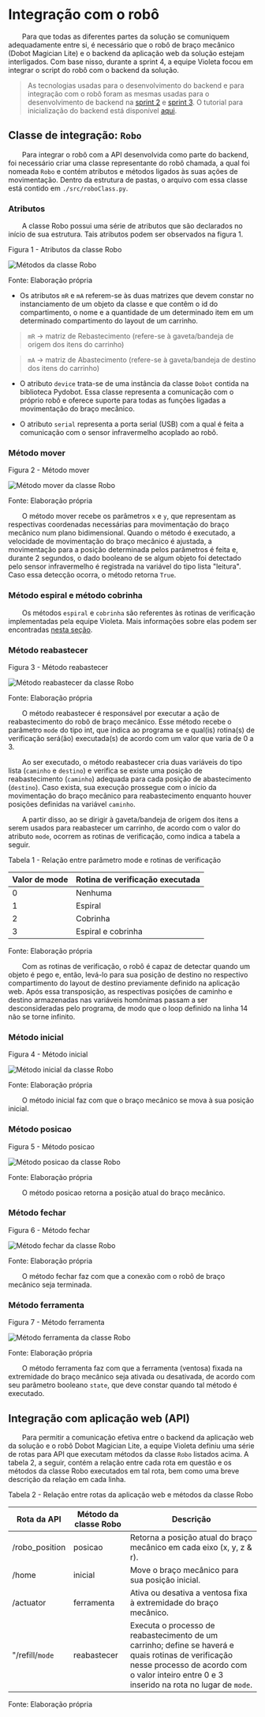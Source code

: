 # Integração com o robô

&emsp;&emsp;Para que todas as diferentes partes da solução se comuniquem adequadamente entre si, é necessário que o robô de braço mecânico (Dobot Magician Lite) e o backend da aplicação web da solução estejam interligados. Com base nisso, durante a sprint 4, a equipe Violeta focou em integrar o script do robô com o backend da solução.

>As tecnologias usadas para o desenvolvimento do backend e para integração com o robô foram as mesmas usadas para o desenvolvimento de backend na [sprint 2](../../sprint-2/sistema-robotico/tecnologias.md) e [sprint 3](../../sprint-3/Backend/tecnologias.md). O tutorial para inicialização do backend está disponível [aqui](../inicializacao.md).

## Classe de integração: ```Robo```

&emsp;&emsp;Para integrar o robô com a API desenvolvida como parte do backend, foi necessário criar uma classe representante do robô chamada, a qual foi nomeada ```Robo``` e contém atributos e métodos ligados às suas ações de movimentação. Dentro da estrutura de pastas, o arquivo com essa classe está contido em ```./src/roboClass.py```.

### Atributos

&emsp;&emsp;A classe Robo possui uma série de atributos que são declarados no início de sua estrutura. Tais atributos podem ser observados na figura 1.

<p style={{textAlign: 'center'}}>Figura 1 - Atributos da classe Robo</p>

<div style={{margin: 25}}>
    <div style={{textAlign: 'center'}}>
        <img src={require("../../../static/img/sprint-4/backend/robo_atributos.png").default} style={{width: 400}} alt="Métodos da classe Robo" />
        <br/>
    </div>
</div>

<p style={{textAlign: 'center'}}>Fonte: Elaboração própria</p>

- Os atributos ```mR``` e ```mA``` referem-se às duas matrizes que devem constar no instanciamento de um objeto da classe e que contêm o id do compartimento, o nome e a quantidade de um determinado item em um determinado compartimento do layout de um carrinho.

> ```mR``` -> matriz de Rebastecimento (refere-se à gaveta/bandeja de origem dos itens do carrinho)

> ```mA``` -> matriz de Abastecimento (refere-se à gaveta/bandeja de destino dos itens do carrinho)

- O atributo ```device``` trata-se de uma instância da classe ```Dobot``` contida na biblioteca Pydobot. Essa classe representa a comunicação com o próprio robô e oferece suporte para todas as funções ligadas a movimentação do braço mecânico.

- O atributo ```serial``` representa a porta serial (USB) com a qual é feita a comunicação com o sensor infravermelho acoplado ao robô.



### Método mover

<p style={{textAlign: 'center'}}>Figura 2 - Método mover</p>

<div style={{margin: 25}}>
    <div style={{textAlign: 'center'}}>
        <img src={require("../../../static/img/sprint-4/backend/robo_metodo_1.png").default} style={{width: 400}} alt="Método mover da classe Robo" />
        <br/>
    </div>
</div>

<p style={{textAlign: 'center'}}>Fonte: Elaboração própria</p>

&emsp;&emsp;O método mover recebe os parâmetros ```x``` e ```y```, que representam as respectivas coordenadas necessárias para movimentação do braço mecânico num plano bidimensional. Quando o método é executado, a velocidade de movimentação do braço mecânico é ajustada, a movimentação para a posição determinada pelos parâmetros é feita e, durante 2 segundos, o dado booleano de se algum objeto foi detectado pelo sensor infravermelho é registrada na variável do tipo lista "leitura". Caso essa detecção ocorra, o método retorna ```True```.



### Método espiral e método cobrinha

&emsp;&emsp;Os métodos ```espiral``` e ```cobrinha``` são referentes às rotinas de verificação implementadas pela equipe Violeta. Mais informações sobre elas podem ser encontradas [nesta seção](../../sprint-3/hardware_integracao/rotina_verificacao.md).



### Método reabastecer

<p style={{textAlign: 'center'}}>Figura 3 - Método reabastecer</p>

<div style={{margin: 25}}>
    <div style={{textAlign: 'center'}}>
        <img src={require("../../../static/img/sprint-4/backend/robo_metodo_2.png").default} style={{width: 800}} alt="Método reabastecer da classe Robo" />
        <br/>
    </div>
</div>

<p style={{textAlign: 'center'}}>Fonte: Elaboração própria</p>

&emsp;&emsp;O método reabastecer é responsável por executar a ação de reabastecimento do robô de braço mecânico. Esse método recebe o parâmetro ```mode``` do tipo int, que indica ao programa se e qual(is) rotina(s) de verificação será(ão) executada(s) de acordo com um valor que varia de 0 a 3.  

&emsp;&emsp;Ao ser executado, o método reabastecer cria duas variáveis do tipo lista (```caminho``` e ```destino```) e verifica se existe uma posição de reabastecimento (```caminho```) adequada para cada posição de abastecimento (```destino```). Caso exista, sua execução prossegue com o início da movimentação do braço mecânico para reabastecimento enquanto houver posições definidas na variável ```caminho```.

&emsp;&emsp;A partir disso, ao se dirigir à gaveta/bandeja de origem dos itens a serem usados para reabastecer um carrinho, de acordo com o valor do atributo ```mode```, ocorrem as rotinas de verificação, como indica a tabela a seguir.

<p style={{textAlign: 'center'}}>Tabela 1 - Relação entre parâmetro mode e rotinas de verificação</p>

| **Valor de mode** | **Rotina de verificação executada** |
|-------------------|-------------------------------------|
| 0                 | Nenhuma                             |
| 1                 | Espiral                             |
| 2                 | Cobrinha                            |
| 3                 | Espiral e cobrinha                  |

<p style={{textAlign: 'center'}}>Fonte: Elaboração própria</p>

&emsp;&emsp;Com as rotinas de verificação, o robô é capaz de detectar quando um objeto é pego e, então, levá-lo para sua posição de destino no respectivo compartimento do layout de destino previamente definido na aplicação web. Após essa transposição, as respectivas posições de caminho e destino armazenadas nas variáveis homônimas passam a ser desconsideradas pelo programa, de modo que o loop definido na linha 14 não se torne infinito.



### Método inicial

<p style={{textAlign: 'center'}}>Figura 4 - Método inicial</p>

<div style={{margin: 25}}>
    <div style={{textAlign: 'center'}}>
        <img src={require("../../../static/img/sprint-4/backend/robo_metodo_3.png").default} style={{width: 400}} alt="Método inicial da classe Robo" />
        <br/>
    </div>
</div>

<p style={{textAlign: 'center'}}>Fonte: Elaboração própria</p>

&emsp;&emsp;O método inicial faz com que o braço mecânico se mova à sua posição inicial.



### Método posicao

<p style={{textAlign: 'center'}}>Figura 5 - Método posicao</p>

<div style={{margin: 25}}>
    <div style={{textAlign: 'center'}}>
        <img src={require("../../../static/img/sprint-4/backend/robo_metodo_4.png").default} style={{width: 400}} alt="Método posicao da classe Robo" />
        <br/>
    </div>
</div>

<p style={{textAlign: 'center'}}>Fonte: Elaboração própria</p>

&emsp;&emsp;O método posicao retorna a posição atual do braço mecânico.



### Método fechar

<p style={{textAlign: 'center'}}>Figura 6 - Método fechar</p>

<div style={{margin: 25}}>
    <div style={{textAlign: 'center'}}>
        <img src={require("../../../static/img/sprint-4/backend/robo_metodo_5.png").default} style={{width: 400}} alt="Método fechar da classe Robo" />
        <br/>
    </div>
</div>

<p style={{textAlign: 'center'}}>Fonte: Elaboração própria</p>

&emsp;&emsp;O método fechar faz com que a conexão com o robô de braço mecânico seja terminada.



### Método ferramenta

<p style={{textAlign: 'center'}}>Figura 7 - Método ferramenta</p>

<div style={{margin: 25}}>
    <div style={{textAlign: 'center'}}>
        <img src={require("../../../static/img/sprint-4/backend/robo_metodo_6.png").default} style={{width: 400}} alt="Método ferramenta da classe Robo" />
        <br/>
    </div>
</div>

<p style={{textAlign: 'center'}}>Fonte: Elaboração própria</p>

&emsp;&emsp;O método ferramenta faz com que a ferramenta (ventosa) fixada na extremidade do braço mecânico seja ativada ou desativada, de acordo com seu parâmetro booleano ```state```, que deve constar quando tal método é executado.

## Integração com aplicação web (API)

&emsp;&emsp;Para permitir a comunicação efetiva entre o backend da aplicação web da solução e o robô Dobot Magician Lite, a equipe Violeta definiu uma série de rotas para API que executam métodos da classe ```Robo``` listados acima. A tabela 2, a seguir, contém a relação entre cada rota em questão e os métodos da classe Robo executados em tal rota, bem como uma breve descrição da relação em cada linha.

<p style={{textAlign: 'center'}}>Tabela 2 - Relação entre rotas da aplicação web e métodos da classe Robo</p>


| **Rota da API**           | **Método da classe Robo** | **Descrição**                                                                                                                                                                                           |
|--------------------|---------------------------|---------------------------------------------------------------------------------------------------------------------------------------------------------------------------------------------------------|
| /robo_position     | posicao                   | Retorna a posição atual do braço mecânico em cada eixo (x, y, z & r).                                                                                                                                   |
| /home              | inicial                   | Move o braço mecânico para sua posição inicial.                                                                                                                                                         |
| /actuator          | ferramenta                | Ativa ou desativa a ventosa fixa à extremidade do braço mecânico.                                                                                                                                       |
| "/refill/```mode``` | reabastecer               | Executa o processo de reabastecimento de um carrinho; define se haverá e quais rotinas de verificação nesse processo de acordo com o valor inteiro entre 0 e 3 inserido na rota no lugar de ```mode```. |

<p style={{textAlign: 'center'}}>Fonte: Elaboração própria</p>
